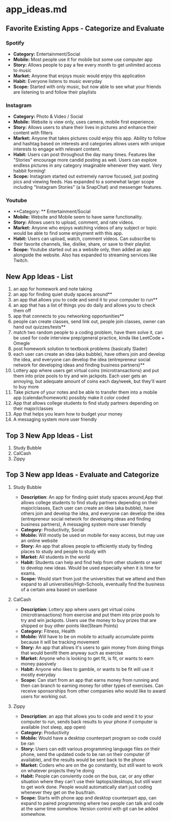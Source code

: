 # app_ideas.md

## Favorite Existing Apps - Categorize and Evaluate
### Spotify
   - **Category:** Entertainment/Social
   - **Mobile:** Most people use it for mobile but some use computer app
   - **Story:** Allows people to pay a fee every month to get unlimited access to music
   - **Market:** Anyone that enjoys music would enjoy this application
   - **Habit:** Everyone listens to music everyday
   - **Scope:** Started with only music, but now able to see what your friends are listening to and follow their playlists
### Instagram
   - **Category:** Photo & Video / Social 
   - **Mobile:** Website is view only, uses camera, mobile first experience.
   - **Story:** Allows users to share their lives in pictures and enhance their content with filters
   - **Market:** Anyone that takes pictures could enjoy this app. Ability to follow and hashtag based on interests and categories allows users with unique interests to engage with relevant content.
   - **Habit:** Users can post throughout the day many times. Features like "Stories" encourage more candid posting as well. Users can explore endless pictures in any category imaginable whenever they want. Very habbit forming!
   - **Scope:** Instagram started out extremely narrow focused, just posting pics and viewing feeds. Has expanded to a somewhat larger scope including "Instagram Stories" (a la SnapChat) and messenger features. 

### Youtube
   - **Category: ** Entertainment/Social
   - **Mobile:** Website and Mobile seem to have same functionality.
   - **Story:** Allows users to upload, comment, and rate videos.
   - **Market:** Anyone who enjoys watching videos of any subject or topic would be able to find some enjoyment with this app.
   - **Habit:** Users can upload, watch, comment videos. Can subscribe to their favorite channels, like, dislike, share, or save to their playlist.
   - **Scope:** Youtube started out as a website only, then added an app alongside the website. Also has expanded to streaming services like Twitch.
## New App Ideas - List
1. an app for homework and note taking
2. an app for finding quiet study spaces around**
3. an app that allows you to code and send it to your computer to run**
4. an app that has a list of things you do daily and allows you to check them off
5. app that connects to you networking opportunities**
6. people can create classes, send link out, people join classes, owner can hand out quizzes/tests**
7. match two random people to a coding problem, have them solve it, can be used for code interview prep/general practice, kinda like LeetCode + Omegle
8. post homework solution to textbook problems (basically Slader)
9. each user can create an idea (aka bubble), have others join and develop the idea, and everyone can develop the idea (entrepreneur social network for developing ideas and finding business partners)**
10. Lottery app where users get virtual coins (microtransactions) and put them into prize pools to try and win jackpots. Each user gets an annoying, but adequate amount of coins each day/week, but they'll want to buy more
11. Take picture of your notes and be able to transfer them into a mobile app (calendar/homework) possibly make it color coded
12. App that allows college students to find study partners depending on their major/classes
13. App that helps you learn how to budget your money
14. A messaging system more user friendly


## Top 3 New App Ideas - List
1. Study Bubble
2. CalCash
3. Zippy

## Top 3 New app Ideas - Evaluate and Categorize
1. Study Bubble
   - **Description**: An app for finding quiet study spaces around,App that allows college students to find study partners depending on their major/classes, Each user can create an idea (aka bubble), have others join and develop the idea, and everyone can develop the idea (entrepreneur social network for developing ideas and finding business partners), A messaging system more user friendly
   - **Category:** Productivity, Social
   - **Mobile:** Will mostly be used on mobile for easy access, but may use an online website
   - **Story:** An app that allows people to efficiently study by finding places to study and people to study with
   - **Market:** All students in the world
   - **Habit:** Students can help and find help from other students or want to develop new ideas. Would be used especially when it is time for exams.
   - **Scope:** Would start from just the universities that we attend and then expand to all universities/High-Schools, eventually find the business of a certain area based on userbase

2. CalCash
   - **Description**: Lottery app where users get virtual coins (microtransactions) from exercise and put them into prize pools to try and win jackpots. Users use the money to buy prizes that are shipped or buy other points like(Steam Points)
   - **Category:** Fitness, Health
   - **Mobile:** Will have to be on mobile to actually accumulate points because it will be tracking movement
   - **Story:** An app that allows it's users to gain money from doing things that would benifit them anyway such as exercise
   - **Market:** Anyone who is looking to get fit, is fit, or wants to earn money passively
   - **Habit:** Anyone who likes to gamble, or wants to be fit will use it mostly everyday
   - **Scope:** Can start from an app that earns money from running and then can branch to earning money for other types of exercises. Can receive sponsorships from other companies who would like to award users for working out.

3. Zippy
   - **Description**: an app that allows you to code and send it to your computer to run, sends back results to your phone if computer is available (not sleep, app open)
   - **Category:** Productivity
   - **Mobile:** Would have a desktop counterpart program so code could be ran
   - **Story:** Users can edit various programming language files on their phone, send the updated code to be ran on their computer (if available), and the results would be sent back to the phone
   - **Market:** Coders who are on the go constantly, but still want to work on whatever projects they're doing
   - **Habit:** People can conviently code on the bus, car, or any other situation where they can't use their laptops/desktops, but still want to get work done. People would automatically start just coding whenever they get on the bus/train.
   - **Scope:** Starts with phone app and desktop counterpart app, can expand to paired programming where two people can talk and code at the same time somehow. Version control with git can be added somewhow.
